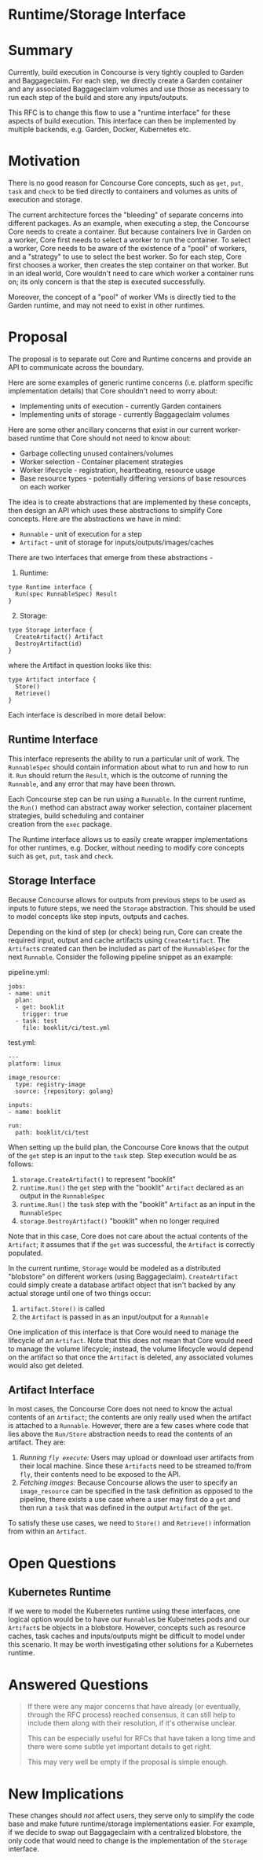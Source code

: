 # Runtime/Storage Interface

# Summary

Currently, build execution in Concourse is very tightly coupled to Garden and Baggageclaim. For
each step, we directly create a Garden container and any associated Baggageclaim volumes and use
those as necessary to run each step of the build and store any inputs/outputs.

This RFC is to change this flow to use a "runtime interface" for these aspects of build execution.
This interface can then be implemented by multiple backends, e.g. Garden, Docker, Kubernetes etc.

# Motivation

There is no good reason for Concourse Core concepts, such as `get`, `put`, `task` and `check` to be
tied directly to containers and volumes as units of execution and storage.

The current architecture forces the "bleeding" of separate concerns into different packages.
As an example, when executing a step, the Concourse Core needs to create a container. But because
containers live in Garden on a worker, Core first needs to select a worker to run the container. To
select a worker, Core needs to be aware of the existence of a "pool" of workers, and a "strategy"
to use to select the best worker. So for each step, Core first chooses a worker, then creates the
step container on that worker. But in an ideal world, Core wouldn't need to care which worker a
container runs on; its only concern is that the step is executed successfully.

Moreover, the concept of a "pool" of worker VMs is directly tied to the Garden runtime, and may not
need to exist in other runtimes.

# Proposal

The proposal is to separate out Core and Runtime concerns and provide an API to communicate across
the boundary.

Here are some examples of generic runtime concerns (i.e. platform specific implementation
details) that Core shouldn't need to worry about:
* Implementing units of execution - currently Garden containers
* Implementing units of storage - currently Baggageclaim volumes

Here are some other ancillary concerns that exist in our current worker-based runtime that Core
should not need to know about:
* Garbage collecting unused containers/volumes
* Worker selection - Container placement strategies
* Worker lifecycle - registration, heartbeating, resource usage
* Base resource types - potentially differing versions of base resources on each worker

The idea is to create abstractions that are implemented by these concepts, then design an API which
uses these abstractions to simplify Core concepts. Here are the abstractions we have in mind:
* `Runnable` - unit of execution for a step
* `Artifact` - unit of storage for inputs/outputs/images/caches

There are two interfaces that emerge from these abstractions -

1) Runtime:
```
type Runtime interface {
  Run(spec RunnableSpec) Result
}
```

2) Storage:
```
type Storage interface {
  CreateArtifact() Artifact
  DestroyArtifact(id)
}
```

where the Artifact in question looks like this:
```
type Artifact interface {
  Store()
  Retrieve()
}
```

Each interface is described in more detail below:

## Runtime Interface
This interface represents the ability to run a particular unit of work. The `RunnableSpec` should
contain information about what to run and how to run it. `Run` should return the `Result`, which is
the outcome of running the `Runnable`, and any error that may have been thrown.

Each Concourse step can be run using a `Runnable`. In the current runtime, the `Run()` method can
abstract away worker selection, container placement strategies, build scheduling and container \
creation from the `exec` package.

The Runtime interface allows us to easily create wrapper implementations for other runtimes, e.g.
Docker, without needing to modify core concepts such as `get`, `put`, `task` and 
`check`.

## Storage Interface
Because Concourse allows for outputs from previous steps to be used as inputs to future steps, we
need the `Storage` abstraction. This should be used to model concepts like step inputs, outputs and
caches.

Depending on the kind of step (or check) being run, Core can create the required input, output and
cache artifacts using `CreateArtifact`. The `Artifact`s created can then be included as part of the
`RunnableSpec` for the next `Runnable`. Consider the following pipeline snippet as an example:

pipeline.yml:
```
jobs:
- name: unit
  plan:
  - get: booklit
    trigger: true
  - task: test
    file: booklit/ci/test.yml
```

test.yml:
```
---
platform: linux

image_resource:
  type: registry-image
  source: {repository: golang}

inputs:
- name: booklit

run:
  path: booklit/ci/test
```

When setting up the build plan, the Concourse Core knows that the output of the `get` step is an 
input to the `task` step. Step execution would be as follows:

1) `storage.CreateArtifact()` to represent "booklit"
2) `runtime.Run()` the `get` step with the "booklit" `Artifact` declared as an output in the
   `RunnableSpec`
3) `runtime.Run()` the `task` step with the "booklit" `Artifact` as an input in the `RunnableSpec`
4) `storage.DestroyArtifact()` "booklit" when no longer required

Note that in this case, Core does not care about the actual contents of the `Artifact`; it assumes
that if the `get` was successful, the `Artifact` is correctly populated.

In the current runtime, `Storage` would be modeled as a distributed "blobstore" on different
workers (using Baggageclaim). `CreateArtifact` could simply create a database artifact object
that isn't backed by any actual storage until one of two things occur:
1) `artifact.Store()` is called
2) the `Artifact` is passed in as an input/output for a `Runnable`

One implication of this interface is that Core would need to manage the lifecycle of an `Artifact`.
Note that this does not mean that Core would need to manage the volume lifecycle; instead, the
volume lifecycle would depend on the artifact so that once the `Artifact` is deleted, any associated
volumes would also get deleted.

## Artifact Interface

In most cases, the Concourse Core does not need to know the actual contents of an `Artifact`; the
contents are only really used when the artifact is attached to a `Runnable`. However, there are a
few cases where code that lies above the `Run/Store` abstraction needs to read the contents of an
artifact. They are:

1) *Running `fly execute`:* Users may upload or download user artifacts from their local machine.
Since these `Artifact`s need to be streamed to/from `fly`, their contents need to be exposed to
the API.
2) *Fetching images:* Because Concourse allows the user to specify an `image_resource` can be
specified in the task definition as opposed to the pipeline, there exists a use case where a user
may first do a `get` and then run a `task` that was defined in the output `Artifact` of the `get`.

To satisfy these use cases, we need to `Store()` and `Retrieve()` information from within an
`Artifact`.

# Open Questions

## Kubernetes Runtime
If we were to model the Kubernetes runtime using these interfaces, one logical option would be to
have our `Runnable`s be Kubernetes pods and our `Artifact`s be objects in a blobstore. However,
concepts such as resource caches, task caches and inputs/outputs might be difficult to model under
this scenario. It may be worth investigating other solutions for a Kubernetes runtime.

# Answered Questions

> If there were any major concerns that have already (or eventually, through
> the RFC process) reached consensus, it can still help to include them along
> with their resolution, if it's otherwise unclear.
>
> This can be especially useful for RFCs that have taken a long time and there
> were some subtle yet important details to get right.
>
> This may very well be empty if the proposal is simple enough.


# New Implications

These changes should *not* affect users, they serve only to simplify the code base and make future
runtime/storage implementations easier. For example, if we decide to swap out Baggageclaim with a
centralized blobstore, the only code that would need to change is the implementation of the
`Storage` interface.
